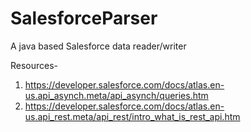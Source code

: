 # SalesforceParser
A java based Salesforce data reader/writer

Resources-
1. https://developer.salesforce.com/docs/atlas.en-us.api_asynch.meta/api_asynch/queries.htm
2. https://developer.salesforce.com/docs/atlas.en-us.api_rest.meta/api_rest/intro_what_is_rest_api.htm
